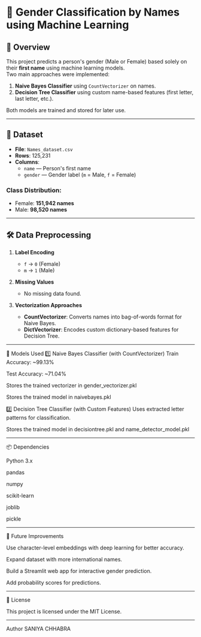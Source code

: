 # 👤 Gender Classification by Names using Machine Learning

## 📌 Overview
This project predicts a person's gender (Male or Female) based solely on their **first name** using machine learning models.  
Two main approaches were implemented:
1. **Naive Bayes Classifier** using `CountVectorizer` on names.
2. **Decision Tree Classifier** using custom name-based features (first letter, last letter, etc.).

Both models are trained and stored for later use.

---

## 📂 Dataset
- **File**: `Names_dataset.csv`
- **Rows**: 125,231
- **Columns**:  
  - `name` — Person's first name  
  - `gender` — Gender label (`m` = Male, `f` = Female)

### Class Distribution:
- Female: **151,942 names**
- Male: **98,520 names**

---

## 🛠 Data Preprocessing
1. **Label Encoding**
   - `f` → `0` (Female)  
   - `m` → `1` (Male)

2. **Missing Values**
   - No missing data found.

3. **Vectorization Approaches**
   - **CountVectorizer**: Converts names into bag-of-words format for Naive Bayes.
   - **DictVectorizer**: Encodes custom dictionary-based features for Decision Tree.

---

🤖 Models Used
1️⃣ Naive Bayes Classifier (with CountVectorizer)
Train Accuracy: ~99.13%

Test Accuracy: ~71.04%

Stores the trained vectorizer in gender_vectorizer.pkl

Stores the trained model in naivebayes.pkl

2️⃣ Decision Tree Classifier (with Custom Features)
Uses extracted letter patterns for classification.

Stores the trained model in decisiontree.pkl and name_detector_model.pkl


---
📦 Dependencies

Python 3.x

pandas

numpy

scikit-learn

joblib

pickle

---

🔮 Future Improvements

Use character-level embeddings with deep learning for better accuracy.

Expand dataset with more international names.

Build a Streamlit web app for interactive gender prediction.

Add probability scores for predictions.

---
📜 License

This project is licensed under the MIT License.

---

Author
SANIYA CHHABRA
